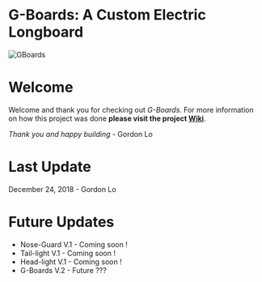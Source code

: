 # G-Boards: A Custom Electric Longboard
![GBoards](https://github.com/logordon/G-Boards/blob/master/Project%20Images/DSC06630.JPG)

# Welcome
Welcome and thank you for checking out _G-Boards_. For more information on how this project was done **please visit the project [Wiki](https://github.com/logordon/G-Boards/wiki)**.

_Thank you and happy building_ - Gordon Lo

# Last Update
December 24, 2018 - Gordon Lo

# Future Updates
* Nose-Guard V.1 - Coming soon !
* Tail-light V.1 - Coming soon !
* Head-light V.1 - Coming soon !
* G-Boards V.2 - Future ???

